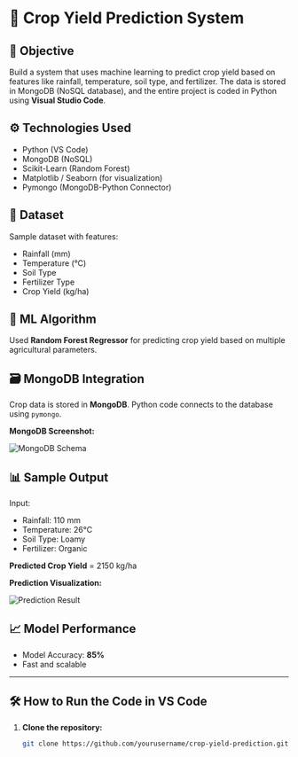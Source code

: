 # 🌾 Crop Yield Prediction System

## 📌 Objective
Build a system that uses machine learning to predict crop yield based on features like rainfall, temperature, soil type, and fertilizer. The data is stored in MongoDB (NoSQL database), and the entire project is coded in Python using **Visual Studio Code**.

## ⚙️ Technologies Used
- Python (VS Code)
- MongoDB (NoSQL)
- Scikit-Learn (Random Forest)
- Matplotlib / Seaborn (for visualization)
- Pymongo (MongoDB-Python Connector)

## 📂 Dataset
Sample dataset with features:
- Rainfall (mm)
- Temperature (°C)
- Soil Type
- Fertilizer Type
- Crop Yield (kg/ha)

## 🧠 ML Algorithm
Used **Random Forest Regressor** for predicting crop yield based on multiple agricultural parameters.

## 🗃️ MongoDB Integration
Crop data is stored in **MongoDB**. Python code connects to the database using `pymongo`.

**MongoDB Screenshot:**

![MongoDB Schema](screenshots/mongodb_schema.png)

## 📊 Sample Output
Input:
- Rainfall: 110 mm
- Temperature: 26°C
- Soil Type: Loamy
- Fertilizer: Organic

**Predicted Crop Yield** = 2150 kg/ha

**Prediction Visualization:**

![Prediction Result](screenshots/prediction_result.png)

## 📈 Model Performance
- Model Accuracy: **85%**
- Fast and scalable

---

## 🛠️ How to Run the Code in VS Code

1. **Clone the repository:**
   ```bash
   git clone https://github.com/yourusername/crop-yield-prediction.git
